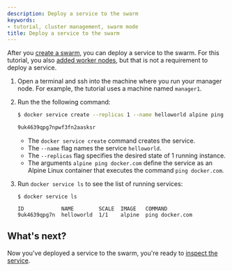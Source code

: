 ```yaml
---
description: Deploy a service to the swarm
keywords:
- tutorial, cluster management, swarm mode
title: Deploy a service to the swarm
---
```


After you [create a swarm](create-swarm.md), you can deploy a service to the
swarm. For this tutorial, you also [added worker nodes](add-nodes.md), but that
is not a requirement to deploy a service.

1. Open a terminal and ssh into the machine where you run your manager node. For
example, the tutorial uses a machine named `manager1`.

2. Run the the following command:

    ```bash
    $ docker service create --replicas 1 --name helloworld alpine ping docker.com

    9uk4639qpg7npwf3fn2aasksr
    ```

    * The `docker service create` command creates the service.
    * The `--name` flag names the service `helloworld`.
    * The `--replicas` flag specifies the desired state of 1 running instance.
    * The arguments `alpine ping docker.com` define the service as an Alpine
    Linux container that executes the command `ping docker.com`.

3. Run `docker service ls` to see the list of running services:

    ```
    $ docker service ls

    ID            NAME        SCALE  IMAGE   COMMAND
    9uk4639qpg7n  helloworld  1/1    alpine  ping docker.com
    ```

## What's next?

Now you've deployed a service to the swarm, you're ready to [inspect the service](inspect-service.md).
